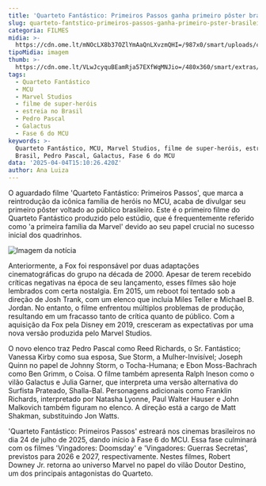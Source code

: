 ```yaml
---
title: 'Quarteto Fantástico: Primeiros Passos ganha primeiro pôster brasileiro'
slug: quarteto-fantstico-primeiros-passos-ganha-primeiro-pster-brasileiro
categoria: FILMES
midia: >-
  https://cdn.ome.lt/mNOcLX8b37OZlYmAaQnLXvzmQHI=/987x0/smart/uploads/conteudo/fotos/OMELETE_CAPA_-_2025-04-04T120634.823.png
tipoMidia: imagem
thumb: >-
  https://cdn.ome.lt/VLwJcyquBEamRja57EXfWqMNJio=/480x360/smart/extras/conteudos/omelete_THUMB_-_2025-04-04T120616.220.png
tags:
  - Quarteto Fantástico
  - MCU
  - Marvel Studios
  - filme de super-heróis
  - estreia no Brasil
  - Pedro Pascal
  - Galactus
  - Fase 6 do MCU
keywords: >-
  Quarteto Fantástico, MCU, Marvel Studios, filme de super-heróis, estreia no
  Brasil, Pedro Pascal, Galactus, Fase 6 do MCU
data: '2025-04-04T15:10:26.420Z'
author: Ana Luiza
---
```


O aguardado filme 'Quarteto Fantástico: Primeiros Passos', que marca a reintrodução da icônica família de heróis no MCU, acaba de divulgar seu primeiro pôster voltado ao público brasileiro. Este é o primeiro filme do Quarteto Fantástico produzido pelo estúdio, que é frequentemente referido como 'a primeira família da Marvel' devido ao seu papel crucial no sucesso inicial dos quadrinhos.

![Imagem da notícia](https://cdn.ome.lt/kHs36-iUBmn4rgxzjDrxxBcGGb0=/fit-in/837x500/smart/uploads/conteudo/fotos/File_1.jpg)

Anteriormente, a Fox foi responsável por duas adaptações cinematográficas do grupo na década de 2000. Apesar de terem recebido críticas negativas na época de seu lançamento, esses filmes são hoje lembrados com certa nostalgia. Em 2015, um reboot foi tentado sob a direção de Josh Trank, com um elenco que incluía Miles Teller e Michael B. Jordan. No entanto, o filme enfrentou múltiplos problemas de produção, resultando em um fracasso tanto de crítica quanto de público. Com a aquisição da Fox pela Disney em 2019, cresceram as expectativas por uma nova versão produzida pelo Marvel Studios.

O novo elenco traz Pedro Pascal como Reed Richards, o Sr. Fantástico; Vanessa Kirby como sua esposa, Sue Storm, a Mulher-Invisível; Joseph Quinn no papel de Johnny Storm, o Tocha-Humana; e Ebon Moss-Bachrach como Ben Grimm, o Coisa. O filme também apresenta Ralph Ineson como o vilão Galactus e Julia Garner, que interpreta uma versão alternativa do Surfista Prateado, Shalla-Bal. Personagens adicionais como Franklin Richards, interpretado por Natasha Lyonne, Paul Walter Hauser e John Malkovich também figuram no elenco. A direção está a cargo de Matt Shakman, substituindo Jon Watts.

'Quarteto Fantástico: Primeiros Passos' estreará nos cinemas brasileiros no dia 24 de julho de 2025, dando início à Fase 6 do MCU. Essa fase culminará com os filmes 'Vingadores: Doomsday' e 'Vingadores: Guerras Secretas', previstos para 2026 e 2027, respectivamente. Nestes filmes, Robert Downey Jr. retorna ao universo Marvel no papel do vilão Doutor Destino, um dos principais antagonistas do Quarteto.
